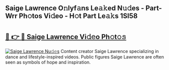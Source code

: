 ## Saige Lawrence O𝚗lyf𝚊ns Le𝚊𝚔ed N𝚞𝚍es - Part-Wrr Ph𝚘tos Vi𝚍eo - H𝚘t Part Le𝚊𝚔s 1Sl58

# <h2><a href="http://hf7en61.feru.top/?c=Saige+Lawrence">🔗 👉 🔴 Saige Lawrence Vi𝚍𝚎o Ph𝚘t𝚘𝚜</a></h2>

[![Saige Lawrence Nu𝚍𝚎s](https://i.imgur.com/0TWrTi3.gif)](http://hf7en61.feru.top/?c=Saige+Lawrence)
Content creator Saige Lawrence specializing in dance and lifestyle-inspired videos. Public figures Saige Lawrence are often seen as symbols of hope and inspiration. 
